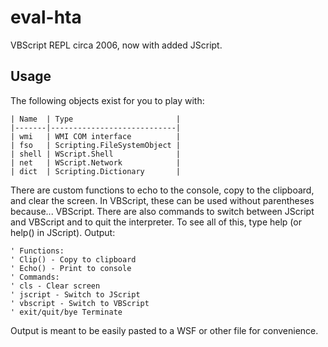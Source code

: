 # eval-hta
VBScript REPL circa 2006, now with added JScript.

## Usage

The following objects exist for you to play with:

	| Name  | Type                       |
	|-------|----------------------------|
	| wmi   | WMI COM interface          |
	| fso   | Scripting.FileSystemObject |
	| shell | WScript.Shell              |
	| net   | WScript.Network            |
	| dict  | Scripting.Dictionary       |

There are custom functions to echo to the console, copy to the clipboard, and
clear the screen. In VBScript, these can be used without parentheses because...
VBScript. There are also commands to switch between JScript and VBScript and to
quit the interpreter. To see all of this, type help (or help() in JScript).
Output:

	' Functions:
	' Clip() - Copy to clipboard
	' Echo() - Print to console
	' Commands:
	' cls - Clear screen
	' jscript - Switch to JScript
	' vbscript - Switch to VBScript
	' exit/quit/bye Terminate

Output is meant to be easily pasted to a WSF or other file for convenience.
